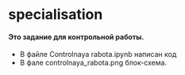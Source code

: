# specialisation

#### Это задание для контрольной работы.

- В файле Controlnaya rabota.ipynb написан код
- В фале controlnaya_rabota.png блок-схема.
